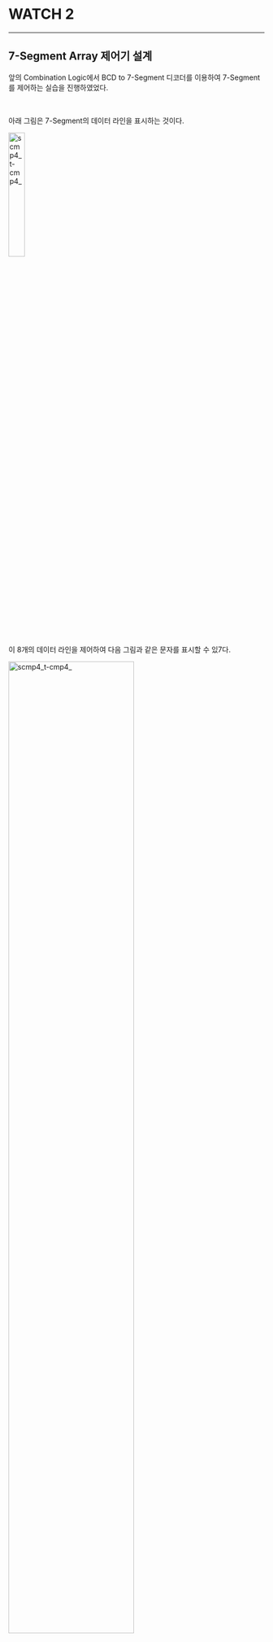 # WATCH 2
---

## 7-Segment Array 제어기 설계

앞의 Combination Logic에서 BCD to 7-Segment 디코더를 이용하여 7-Segment를 제어하는 실습을 진행하였었다. 

<br>

아래 그림은 7-Segment의 데이터 라인을 표시하는 것이다. 

<img src="./pds/seg01.png" alt="scmp4_t-cmp4_" style="width: 25%;"><BR><BR>

이 8개의 데이터 라인을 제어하여 다음 그림과 같은 문자를 표시할 수 있7다. 

<img src="./pds/seg01a.png" alt="scmp4_t-cmp4_" style="width: 70%;"><BR><BR>

아래 표는 위의 문자를 표시하기 위한 데이터를 나타낸 표이다. 

|Display||a|b|c|d|e|f|g|dp|
|:---:|:---:|:---:|:---:|:---:|:---:|:---:|:---:|:---:|:---:|
|0||1|1|1|1|1|1|0|0|
|1||0|1|1|0|0|0|0|0|
|2||1|1|0|1|1|0|1|0|
|3||1|1|1|1|0|0|1|0|
|4||0|1|1|0|0|1|1|0|
|5||1|0|1|1|0|1|1|0|
|6||1|0|1|1|1|1|1|0|
|7||1|1|1|0|0|0|0|0|
|8||1|1|1|1|1|1|1|0|
|9||1|1|1|1|0|1|1|0|
|A||1|1|1|0|1|1|1|0|
|B||0|1|1|1|1|0|0|0|
|C||1|0|0|1|1|1|0|0|
|D||0|1|1|1|1|0|1|0|
|E||1|0|0|1|1|1|1|0|
|F||1|0|0|0|1|1|1|0|


장비에 구성된 7-Segment Array는 다음과 같이 구성되어 있다. 
<br>

<img src="./pds/seg03.png" alt="scmp4_t-cmp4_" style="width: 70%;"><BR><BR>

장비의 7-Segment는 아래와 같이 Array 구조를 갖고 있다. 
<br>

1개의 7-Segment를 제어하기 위해서는 8개의 데이터 라인이 필요한데, 이렇게 되면 8개의 7-Segment를 제어하기 위해서는 8 x 8 = 64개의 데이터 라인이 필요하다. 

이렇게 되면 IO의 자원을 낭비하기 때문에 위의 회로와 같이 8개의 7-Segment의 데이터 라인을 공유하고, 각각의 Common 단자도 제어하는 방식으로 구성한다. 

이렇게 구성하면 16개의 데이터 라인만 필요하다. 

다만 이렇게 하기 위해서는 별도의 7-Segment Array제어 회로가 필요하다. 

<br>

다음은 7-Segment Array에 [1 2 3 4]를 표시하는 설명을 그림으로 나타낸 것이다. 

<img src="./pds/seg02.png" alt="scmp4_t-cmp4_" style="width: 70%;"><BR><BR>

- 4자리의 7-Segment Array를 제어하는데, 필요한 데이터 라인을 SEG_COM[3..0]과 SEG_DATA[7..0]이라 정의한다. 

- 첫 번째 자리의 7-Segment common 단자를 SEG_COM[3]로 정의하며 순서대로, SEG_COM[2], SEG_COM[1], SEG_COM[0]이다. 

- 7-Segment의 데이터는 a, b, c, d, e, f, g, dp인데 각각 SEG_DATA[7], SEG_DATA[6], ... , SEG_DATA[1], SEG_DATA[[0]이다. 

- 첫 번째 7-Segment에 1의 문자를 표시하기 위해 SEG_COM[3..0]에는 0111의 값이 전달되어야 하고, SEG_DATA에는 "011000000"의 데이터가 전달되어야 한다. 

- 두 번째 7-Segment에 2의 문자를 표시하기 위해 SEG_COM[3..0]에는 1011의 값이 전달되어야 하고, SEG_DATA에는 "11011010"의 데이터가 전달되어야 한다. 

- 세 번째 7-Segment에 3의 문자를 표시하기 위해 SEG_COM[3..0]에는 1111의 값이 전달되어야 하고, SEG_DATA에는 "11110010"의 데이터가 전달되어야 한다. 

- 네 번째 7-Segment에 4의 문자를 표시하기 위해 SEG_COM[3..0]에는 1110의 값이 전달되어야 하고, SEG_DATA에는 "01100110"의 데이터가 전달되어야 한다. 

- 4개의 데이터가 순서대로 표시되는데, 이 속도를 빨리하면 동시에 4개의 데이터가 모두 표시되는 것으로 나온다. 

<BR><BR>


실습해볼 예제는 다음과 같다. 

A, B, C, D의 4비트 데이터 입력을 받아, 4개의 7-Segment에 입력된 BCD값을 표시하는 예제이다. 


<img src="./pds/seg04.png" alt="scmp4_t-cmp4_" style="width: 100%;"><BR><BR>



<BR>

SACT 장비에서 확인하기 위하여 연결된 장치와 장비에 연결된 핀 번호는 다음과 같다. 

|PORT NAME|CLK|
|:-:|:-:|
|HARDWARE|Main Clock|
|PIN NUMBER|G2|

|PORT NAME|A[3]|A[2]|A[1]|A[0]|
|:-:|:-:|:-:|:-:|:-:|
|HARDWARE|S7|S6|S5|S4|
|PIN NUMBER|Y6|W7|AB6|AA7|

|PORT NAME|B[3]|B[2]|B[1]|B[0]|
|:-:|:-:|:-:|:-:|:-:|
|HARDWARE|S3|S2|S1|S0|
|PIN NUMBER|Y7|V8|AB7|Y8|

|PORT NAME|C[3]|C[2]|C[1]|C[0]|
|:-:|:-:|:-:|:-:|:-:|
|HARDWARE|SW7|SW6|SW5|SW4|
|PIN NUMBER|W8|AB8|AA8|V9|

|PORT NAME|D[3]|D[2]|D[1]|D[0]|
|:-:|:-:|:-:|:-:|:-:|
|HARDWARE|SW3|SW2|SW1|SW0|
|PIN NUMBER|U9|AB9|AA9|V10|

|PORT NAME|SEG_COM[7]|SEG_COM[6]|SEG_COM[5]|SEG_COM[4]|
|:-:|:-:|:-:|:-:|:-:|
|HARDWARE|SEG_COM[7]|SEG_COM[6]|SEG_COM[5]|SEG_COM[4]|
|PIN NUMBER|U1|T5|T4|T3|

|PORT NAME|SEG_COM[3]|SEG_COM[2]|SEG_COM[1]|SEG_COM[0]|
|:-:|:-:|:-:|:-:|:-:|
|HARDWARE|SEG_COM[3]|SEG_COM[2]|SEG_COM[1]|SEG_COM[0]|
|PIN NUMBER|R5|R4|R3|R2|

|PORT NAME|SEG_DATA[7]|SEG_DATA[6]|SEG_DATA[5]|SEG_DATA[4]|
|:-:|:-:|:-:|:-:|:-:|
|HARDWARE|SEG_A|SEG_B|SEG_C|SEG_D|
|PIN NUMBER|R1|P5|P4|R3|

|PORT NAME|SEG_DATA[3]|SEG_DATA[2]|SEG_DATA[1]|SEG_DATA[0]|
|:-:|:-:|:-:|:-:|:-:|
|HARDWARE|SEG_E|SEG_F|SEG_G|SEG_DP|
|PIN NUMBER|P2|P1|N6|N5|


<br>

<img src="./pds/sact-seg.png" alt="scmp4_t-cmp4_" style="width: 60%;">

<br><br>

### **설계**

1. 실험을 위해 Quartus의 File > New Project Wizard 메뉴를 선택하여 새 프로젝트 생성한다. 
<tr>

2. Directory, Name, Top-Level Entry 창을 다음과 같이 설정한다. 

    |Working Directory|d:\work\SEG_DISP|
    |-|-|
    |project Name | SEG_DISP|
    |Top Level Entry Name | SEG_DISP|

<tr>

3. Project Type을 EMpty project로 설정하고, Add File 창은 별다른 설정을 하지 않는다. 

4. Family, Device & Board Setting 창에서 먼저 아래와 같이 Device Family/Package /Pin Count/Core speed grade를 설정하고, Name를 설정한다. 

    |Device Family|Cyclone 10 LP|
    |-|:-:|
    |Package|FBGA|
    |Pin count|484|
    |Core Speed grade|8|
    |Available devices|10CL080YF484C8G|

    <img src="./pds/cnt10_02.png" alt="traffic" style="width: 100%;"><br><br>

>디바이스의 Name이 달라지면, Programming이 되지 않기 때문에 주의해야 한다. 

5. EDA Tool Settings도 별다른 설정을 하지 않는다. 

    Summary를 확인해 지금 설정된 내용을 확인한 후, Finish를 눌러 프로젝트 생성을 마친다. 

6. File > New 메뉴를 눌러서 New 창을 불러온 후, Block Diagram/Schematic File을 선택한다.

7. 도면에서 마우스의 오른쪽 버튼을 눌러 Insert > Symbol 메뉴를 선택(도면을 마우스로 더블 클릭 해도 됨.)하여, 심볼을 추가하여 다음 그림과 같이 논리 회로를 완성시킨다. 

    <img src="./pds/seg05.png" alt="traffic" style="width: 100%;"><br><br>
    <img src="./pds/seg05a.png" alt="traffic" style="width: 100%;"><br><br>

8. Save 한다. 이 때, 파일명을 Project 명(기본 설정)으로 설정한다. 

### **컴파일**

9. Processing > Start Compilation 메뉴를 선택하여, 컴파일을 진행한다. 

    설계된 부분의 오류가 있는지를 검사하고, 합성 / 타이밍 정보 생성 / 프로그래밍 파일 생성 을 하는 과정이다. 


### Device & Pin Assignment

10. 장비를 통해서 하드웨어의 동작을 확인해 보아야 한다. 

    장비를 확인하기 위해서, 입출력 포트에 대한 핀을 설정해 주어야 한다. 
<br>

11. 먼저 Assignment > Device 항목을 선택한다. 

    나타난 Device 설정 창에서 Device and Pin Options 버튼을 누른다. 
   
12. Device & Pin Option 창에서 Unused Pins 카테고리를 선택하고, Reserve all unused pins를 As output driving ground로 설정한다. 

    이렇게 하는 이유는 기본 설정 값이 As input tri-stated with weak pull-up 인데, 이렇게 할 때 설정하지 않은 핀들이 약간의 pull-up 상태 즉 High의 상태가 된다. 

    장비에 구성된 LED등의 요소가 많기 때문에, As output driving ground로 설정하지 않으면 설정하지 않은 LED에 ON되어 출력된 결과에 혼동이 올 수 있다. 그래서 왠만하면 Unused Pin을 As output driving ground로 설정 해 주는 것이 좋다. 

    <img src="./pds/cnt10_17.png" alt="traffic" style="width: 80%;"><br><br>
<br>

13. Assignment > Pin Planner 메뉴를 선택하여 핀 번호를 설정한다. 


14. 핀 번호는 Location 부분에 아래 표와 같이 핀 번호를 설정해 주면 된다. 

    핀 번호를 다르게 설정하면, 장비에서 동작을 확인하기 어렵기 때문에 핀 번호를 일치시켜 줘야 한다. 

|PORT NAME|CLK|
|:-:|:-:|
|HARDWARE|Main Clock|
|PIN NUMBER|G2|

|PORT NAME|A[3]|A[2]|A[1]|A[0]|
|:-:|:-:|:-:|:-:|:-:|
|HARDWARE|S7|S6|S5|S4|
|PIN NUMBER|Y6|W7|AB6|AA7|

|PORT NAME|B[3]|B[2]|B[1]|B[0]|
|:-:|:-:|:-:|:-:|:-:|
|HARDWARE|S3|S2|S1|S0|
|PIN NUMBER|Y7|V8|AB7|Y8|

|PORT NAME|C[3]|C[2]|C[1]|C[0]|
|:-:|:-:|:-:|:-:|:-:|
|HARDWARE|SW7|SW6|SW5|SW4|
|PIN NUMBER|W8|AB8|AA8|V9|

|PORT NAME|D[3]|D[2]|D[1]|D[0]|
|:-:|:-:|:-:|:-:|:-:|
|HARDWARE|SW3|SW2|SW1|SW0|
|PIN NUMBER|U9|AB9|AA9|V10|

|PORT NAME|SEG_COM[7]|SEG_COM[6]|SEG_COM[5]|SEG_COM[4]|
|:-:|:-:|:-:|:-:|:-:|
|HARDWARE|SEG_COM[7]|SEG_COM[6]|SEG_COM[5]|SEG_COM[4]|
|PIN NUMBER|U1|T5|T4|T3|

|PORT NAME|SEG_COM[3]|SEG_COM[2]|SEG_COM[1]|SEG_COM[0]|
|:-:|:-:|:-:|:-:|:-:|
|HARDWARE|SEG_COM[3]|SEG_COM[2]|SEG_COM[1]|SEG_COM[0]|
|PIN NUMBER|R5|R4|R3|R2|

|PORT NAME|SEG_DATA[7]|SEG_DATA[6]|SEG_DATA[5]|SEG_DATA[4]|
|:-:|:-:|:-:|:-:|:-:|
|HARDWARE|SEG_A|SEG_B|SEG_C|SEG_D|
|PIN NUMBER|R1|P5|P4|R3|

|PORT NAME|SEG_DATA[3]|SEG_DATA[2]|SEG_DATA[1]|SEG_DATA[0]|
|:-:|:-:|:-:|:-:|:-:|
|HARDWARE|SEG_E|SEG_F|SEG_G|SEG_DP|
|PIN NUMBER|P2|P1|N6|N5|

<br>

<img src="./pds/sact-seg.png" alt="scmp4_t-cmp4_" style="width: 60%;">
<br>

23. 핀 설정 후 창을 닫고, Processing > Start Compilation 메뉴를 선택하여 컴파일을 진행한다. 

    이것은 최종적으로 설정한 Device 옵션과 핀 설정 정보를 포함한 프로그래밍 파일을 만들기 위한 것이다. 
<br><br>
    
### **하드웨어 동작 확인**

24. SACT 장비를 준비한다. USB 케이블과 파워 케이블을 연결하고, 전원 스위치를 눌러 장비에 전원을 인가시킨다. 

25. Quartus 소프트웨어에서 Tool > Programmer 메뉴를 선택한다.

26. Programmer창의 Hardware Setup이 USB Blaster가 연결되어 있는지 확인하고, Start 버튼을 눌러 프로그래밍 하고 장비에서 동작을 확인한다. 

<br>

27. CLOCK 블록의  CLOCK SELECT SWITCH를 이용하여 1kHz로 설정하고, 
A(S7~S4), B(S3~S0), C(SW7~SW4), D(SW3~SW0)의 값을 변화시켜 7-Segment에 표시되는 것을 확인해 보자. 

    CLOCK을 더 낮게 설정하였을 때의 표시되는 것을 확인하고, 적정 클럭을 확인해 보자.


|PORT NAME|A[3]|A[2]|A[1]|A[0]|
|:-:|:-:|:-:|:-:|:-:|
|HARDWARE|S7|S6|S5|S4|

|PORT NAME|B[3]|B[2]|B[1]|B[0]|
|:-:|:-:|:-:|:-:|:-:|
|HARDWARE|S3|S2|S1|S0|

|PORT NAME|C[3]|C[2]|C[1]|C[0]|
|:-:|:-:|:-:|:-:|:-:|
|HARDWARE|SW7|SW6|SW5|SW4|

|PORT NAME|D[3]|D[2]|D[1]|D[0]|
|:-:|:-:|:-:|:-:|:-:|
|HARDWARE|SW3|SW2|SW1|SW0|


<br>

<img src="./pds/sact-seg.png" alt="scmp4_t-cmp4_" style="width: 60%;">

<br>










